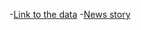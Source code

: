 -[Link to the data](https://azmbfileblob.blob.core.windows.net/azmd/MD_202211180905_b24846ec4a08462cb2007704f593c9e3.pdf?sv=2019-12-12&ss=bf&srt=sco&sp=rx&se=2031-01-01T03:00:00Z&st=2020-10-16T15:00:00Z&spr=https&sig=DZ6kk7nb6zpFJW1mchdxMtcPNH7fdLq17fijyG1few8%3D)
-[News story](https://www.usnews.com/news/best-states/missouri/articles/2022-05-22/arizona-gives-special-practice-permits-to-med-school-grads)

